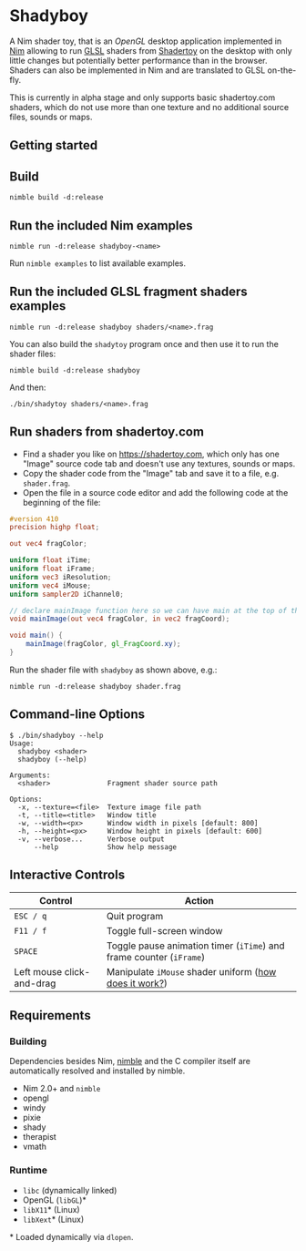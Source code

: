 # Shadyboy

A Nim shader toy, that is an *OpenGL* desktop application implemented in [Nim]
allowing to run [GLSL] shaders from [Shadertoy] on the desktop with only little
changes but potentially better performance than in the browser. Shaders can
also be implemented in Nim and are translated to GLSL on-the-fly.

This is currently in alpha stage and only supports basic shadertoy.com shaders,
which do not use more than one texture and no additional source files, sounds
or maps.


## Getting started

## Build

    nimble build -d:release

## Run the included Nim examples

    nimble run -d:release shadyboy-<name>

Run `nimble examples` to list available examples.

## Run the included GLSL fragment shaders examples

    nimble run -d:release shadyboy shaders/<name>.frag

You can also build the `shadytoy` program once and then use it to run the
shader files:

    nimble build -d:release shadyboy

And then:

    ./bin/shadytoy shaders/<name>.frag

## Run shaders from shadertoy.com

* Find a shader you like on https://shadertoy.com, which only has one "Image"
  source code tab and doesn't use any textures, sounds or maps.
* Copy the shader code from the "Image" tab and save it to a file, e.g.
  `shader.frag`.
* Open the file in a source code editor and add the following code at the
  beginning of the file:

```glsl
#version 410
precision highp float;

out vec4 fragColor;

uniform float iTime;
uniform float iFrame;
uniform vec3 iResolution;
uniform vec4 iMouse;
uniform sampler2D iChannel0;

// declare mainImage function here so we can have main at the top of the script
void mainImage(out vec4 fragColor, in vec2 fragCoord);

void main() {
    mainImage(fragColor, gl_FragCoord.xy);
}
```

Run the shader file with `shadyboy` as shown above, e.g.:

    nimble run -d:release shadyboy shader.frag

## Command-line Options

```
$ ./bin/shadyboy --help
Usage:
  shadyboy <shader>
  shadyboy (--help)

Arguments:
  <shader>              Fragment shader source path

Options:
  -x, --texture=<file>  Texture image file path
  -t, --title=<title>   Window title
  -w, --width=<px>      Window width in pixels [default: 800]
  -h, --height=<px>     Window height in pixels [default: 600]
  -v, --verbose...      Verbose output
      --help            Show help message
```

## Interactive Controls

| Control                   | Action                                                              |
| ------------------------- | ------------------------------------------------------------------- |
| `ESC / q`                 | Quit program                                                        |
| `F11 / f`                 | Toggle full-screen window                                           |
| `SPACE`                   | Toggle pause animation timer (`iTime`) and frame counter (`iFrame`) |
| Left mouse click-and-drag | Manipulate `iMouse` shader uniform ([how does it work?])            |

[how does it work?]: https://shadertoyunofficial.wordpress.com/2016/07/20/special-shadertoy-features/


## Requirements

### Building

Dependencies besides Nim, [nimble] and the C compiler itself are automatically
resolved and installed by nimble.

* Nim 2.0+ and `nimble`
* opengl
* windy
* pixie
* shady
* therapist
* vmath

### Runtime

* `libc` (dynamically linked)
* OpenGL (`libGL`)\*
* `libX11`\* (Linux)
* `libXext`\* (Linux)

\* Loaded dynamically via `dlopen`.


[glsl]: https://registry.khronos.org/OpenGL/index_gl.php#apispecs
[nimble]: https://nim-lang.github.io/nimble/
[nim]: https://nim-lang.org
[shadertoy]: https://www.shadertoy.com/
